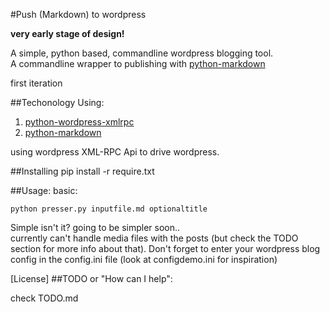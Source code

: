 #Push (Markdown) to wordpress

**very early stage of design!**

A simple, python based, commandline wordpress blogging tool.  
A commandline wrapper to publishing with [python-markdown](https://github.com/waylan/Python-Markdown)

first iteration

##Techonology
Using:

1. [python-wordpress-xmlrpc](https://github.com/maxcutler/python-wordpress-xmlrpc)  
2. [python-markdown](https://github.com/waylan/Python-Markdown)  

using wordpress XML-RPC Api to drive wordpress.


##Installing
pip install -r require.txt

##Usage:
basic:

    python presser.py inputfile.md optionaltitle

Simple isn't it? going to be simpler soon..  
currently can't handle media files with the posts (but check the TODO section for more info about that).
Don't forget to enter your wordpress blog config in the config.ini file (look at configdemo.ini for inspiration)

[License]
##TODO or "How can I help":

check TODO.md
